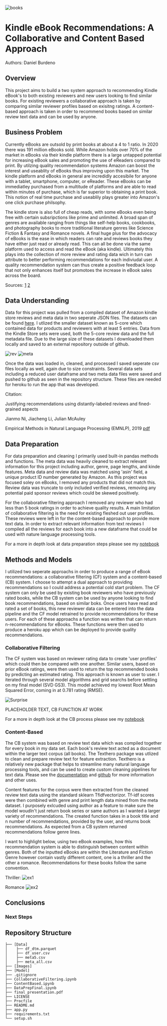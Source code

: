 ![books](https://github.com/danielburdeno/Kindle-Recommendations/blob/main/Images/ebooks.jpg)

# Kindle eBook Recommendations: A Collaborative and Content Based Approach
Authors: Daniel Burdeno


## Overview
This project aims to build a two system approach to recommending Kindle eBook's to both existing reviewers and new users looking to find similar books. For existing reviewers a collaborative approach is taken by comparing similar reviewer profiles based on exisitng ratings. A content-based approach is taken in order to recommend books based on similar review text data and can be used by anyone.

## Business Problem
Currently eBooks are outsold by print books at about a 4 to 1 ratio. In 2020 there was 191 million eBooks sold. While Amazon holds over 70% of the market in eBooks via their kindle platform there is a large untapped potential for increasing eBook sales and promoting the use of eReaders compared to print. By utilzing quality recommendation systems Amazon can boost the interest and useablity of eBooks thus improving upon this market. The kindle platform and eBooks in general are incredidly accesibile for anyone with a tablet, smartphone, computer, or eReader. These eBooks can be immediatley purchased from a multitude of platforms and are able to read within minutes of purchase, which is far superior to obtaining a print book. This notion of real time purchase and useablily plays greater into Amazon's one click purchase philsophy. 

The kindle store is also full of cheap reads, with some eBooks even being free with certain subsripctions like prime and unlimited. A broad span of genres are available ranging from things like self-help books, cookbooks, and photography books to more traditional literature genres like Science Fiction & Fantasy and Romance novels. A final huge plus for the advocacy of eBooks is the ease in which readers can rate and reviews books they have either just read or already read. This can all be done via the same platform used to access and read the eBook (aka kindle). Ultimately this plays into the collection of more review and rating data wich in turn can attribute to better performing recommendations for each indiviudal user. A quality recommendation system can thus create a positive feedback loop that not only enhances itself but promotoes the increase in eBook sales across the board.

Sources: [1](https://www.tonerbuzz.com/blog/paper-books-vs-ebooks-statistics/) [2](https://www.statista.com/topics/1474/e-books/#:~:text=E%2Dbook%20sales%20in%20the,consistent%20annual%20increases%20since%202018.)

## Data Understanding
Data for this project was pulled from a compiled dataset of Amazon kindle store reviews and meta data in two seperate JSON files. The datasets can be found [here](https://nijianmo.github.io/amazon/index.html). I utlized the smaller dataset known as 5-core which contained data for products and reviewers with at least 5 entries. Data from the Kindle Store sets were used, both the 5-core review data and the full metadata file. Due to the large size of these datasets I downloaded them locally and saved to an external repository outside of github.

![rev](https://github.com/danielburdeno/Kindle-Recommendations/blob/main/Images/Revimg.png) ![meta](https://github.com/danielburdeno/Kindle-Recommendations/blob/main/Images/Metaimg.png)

Once the data was loaded in, cleaned, and processed I saved seperate csv files locally as well, again due to size constraints. Several data sets including a reduced user dataframe and two meta data files were saved and pushed to github as seen in the repository structure. These files are needed for heroku to run the app that was developed. 

Citation: 

Justifying recommendations using distantly-labeled reviews and fined-grained aspects

Jianmo Ni, Jiacheng Li, Julian McAuley

Empirical Methods in Natural Language Processing (EMNLP), 2019 [pdf](https://cseweb.ucsd.edu//~jmcauley/pdfs/emnlp19a.pdf)

## Data Preparation
For data preparation and cleaning I primarily used built-in pandas methods and functions. The meta data was heavily cleaned to extract relevant information for this project including author, genre, page lengths, and kinde features. Meta data and review data was matched using 'asin' field, a unique product ID number generated by Amazon. As this project was focused soley on eBooks, I removed any products that did not match this. Review data was truncate to only included verified reviews, removing any potential paid sponsor reviews which could be skewed positively. 

For the collaborative filtering approach I removed any reviewer who had less than 5 book ratings in order to achieve quality results. A main limitation of collaborative filtering is the need for existing fleshed out user profiles. These reviews were left in for the content-based approach to provide more text data. In order to extract relevant information from text reviews I compiled all the reviews for each book into a new dataframe that could be used with nature language processing tools.

For a more in depth look at data preparation steps please see my [notebook](https://github.com/danielburdeno/Kindle-Recommendations/blob/main/DataPrepFinal.ipynb)

## Methods and Models
I utilized two seperate approachs in order to produce a range of eBook recommendations: a collaborative filtering (CF) system and a content-based (CB) system. I choose to attempt a dual approach to providing recommendations so I could address a potential cold start problem. The CF system can only be used by existing book reviewers who have previously rated books, while the CB system can be used by anyone looking to find book recommendations, based on similar boks. Once users have read and rated a set of books, this new reviewer data can be entered into the data pipeline and the CF model retrained to provide recommendations for these users. For each of these approachs a function was written that can return n-recommendations for eBooks. These functions were then used to produce a heroku app which can be deployed to provide quality recommendations.

### Collaborative Filtering
The CF system was based on reviewer rating data to create 'user profiles' which could then be compared with one another. Similar users, based on prior eBook ratings, were then used to return the top recommended books by predicting an estimated rating. This approach is known as user to user. I iterated through several model algorithms and grid searchs before settling on my final model (SVD GS3). This model achieved my lowest Root Mean Squared Error, coming in at 0.781 rating (RMSE). 

![Surprise](https://github.com/danielburdeno/Kindle-Recommendations/blob/main/Images/Model_bar.png)

PLACEHOLDER TEXT, CB FUNCTION AT WORK

For a more in depth look at the CB process please see my [notebook](https://github.com/danielburdeno/Kindle-Recommendations/blob/main/CollaborativeFiltering.ipynb)

### Content-Based
The CB system was based on review text data which was compiled together for every book in my data set. Each book's review text acted as a document within the larger text corpus (all books). The Texthero package was utlized to clean and prepare review text for feature extraction. Texthero is a relatively new package that helps to streamline many natural language processing tools, and can be used to create custom cleaning pipelines for text data. Please see the [documentation](https://texthero.org/docs/getting-started) and [github](https://github.com/jbesomi/texthero) for more information and other uses. 

Content features for the corpus were then extracted from the cleaned review text data using the standard sklearn Tfidfvectorizor. Tf-idf scores were then combined with genre and print length data mined from the meta dataset. I purposely exlcuded using author as a feature to make sure the model woudln't just return book series or same authors as I wanted a larger variety of recommendations. The created function takes in a book title and n number of recommendations, provided by the user, and returns book recommendations. As expected from a CB system returned recommendations follow genre lines. 

I want to highlight below, using two eBook examples, how this recommendation system is able to distinguish between content within genres. Both of the inputted eBooks are within the Literature and Fiction Genre however contain vastly different content, one is a thriller and the other a romance. Recommendations for these books follow the same convention.

Thriller:
![ex1](https://github.com/danielburdeno/Kindle-eBook-Recommendations/blob/main/Images/content1.png) 

Romance
![ex2](https://github.com/danielburdeno/Kindle-eBook-Recommendations/blob/main/Images/content2.png)

## Conclusions

### Next Steps

## Repository Structure
```
├── [Data]
│    ├── df_dtm.parquet
│    ├── df_user.csv
│    ├── meta5.csv
│    ├── meta_all.csv
├── [Images]
├── [Model]
├── .gitignore
├── CollaborativeFiltering.ipynb
├── ContentBased.ipynb
├── DataPrepFinal.ipynb
├── final_presentation.pdf
├── LICENSE
├── Procfile
├── README.md
├── app.py
├── requirements.txt
└── setup.sh
```
